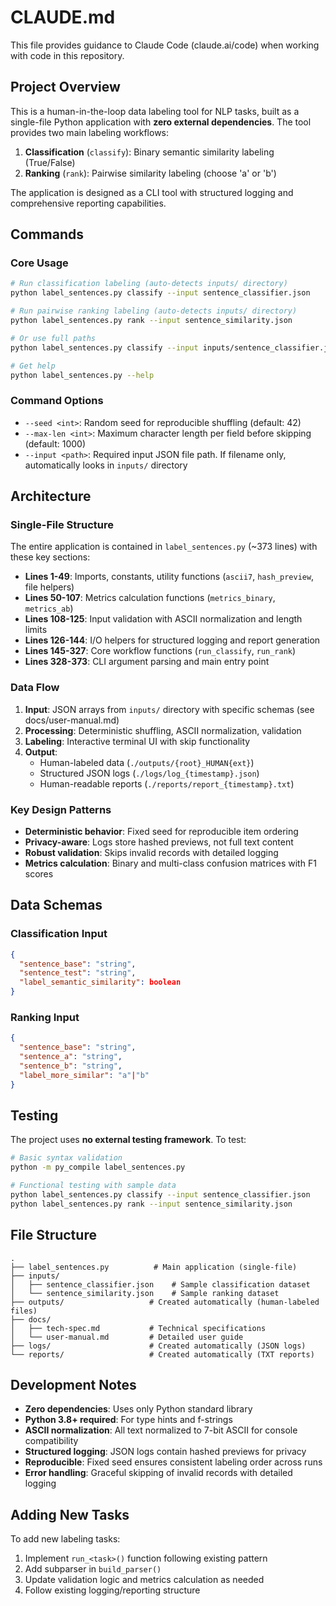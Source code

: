 # CLAUDE.md

This file provides guidance to Claude Code (claude.ai/code) when working with code in this repository.

## Project Overview

This is a human-in-the-loop data labeling tool for NLP tasks, built as a single-file Python application with **zero external dependencies**. The tool provides two main labeling workflows:

1. **Classification** (`classify`): Binary semantic similarity labeling (True/False)
2. **Ranking** (`rank`): Pairwise similarity labeling (choose 'a' or 'b')

The application is designed as a CLI tool with structured logging and comprehensive reporting capabilities.

## Commands

### Core Usage
```bash
# Run classification labeling (auto-detects inputs/ directory)
python label_sentences.py classify --input sentence_classifier.json

# Run pairwise ranking labeling (auto-detects inputs/ directory)
python label_sentences.py rank --input sentence_similarity.json

# Or use full paths
python label_sentences.py classify --input inputs/sentence_classifier.json

# Get help
python label_sentences.py --help
```

### Command Options
- `--seed <int>`: Random seed for reproducible shuffling (default: 42)
- `--max-len <int>`: Maximum character length per field before skipping (default: 1000)
- `--input <path>`: Required input JSON file path. If filename only, automatically looks in `inputs/` directory

## Architecture

### Single-File Structure
The entire application is contained in `label_sentences.py` (~373 lines) with these key sections:

- **Lines 1-49**: Imports, constants, utility functions (`ascii7`, `hash_preview`, file helpers)
- **Lines 50-107**: Metrics calculation functions (`metrics_binary`, `metrics_ab`)
- **Lines 108-125**: Input validation with ASCII normalization and length limits
- **Lines 126-144**: I/O helpers for structured logging and report generation
- **Lines 145-327**: Core workflow functions (`run_classify`, `run_rank`)
- **Lines 328-373**: CLI argument parsing and main entry point

### Data Flow
1. **Input**: JSON arrays from `inputs/` directory with specific schemas (see docs/user-manual.md)
2. **Processing**: Deterministic shuffling, ASCII normalization, validation
3. **Labeling**: Interactive terminal UI with skip functionality
4. **Output**:
   - Human-labeled data (`./outputs/{root}_HUMAN{ext}`)
   - Structured JSON logs (`./logs/log_{timestamp}.json`)
   - Human-readable reports (`./reports/report_{timestamp}.txt`)

### Key Design Patterns
- **Deterministic behavior**: Fixed seed for reproducible item ordering
- **Privacy-aware**: Logs store hashed previews, not full text content
- **Robust validation**: Skips invalid records with detailed logging
- **Metrics calculation**: Binary and multi-class confusion matrices with F1 scores

## Data Schemas

### Classification Input
```json
{
  "sentence_base": "string",
  "sentence_test": "string",
  "label_semantic_similarity": boolean
}
```

### Ranking Input
```json
{
  "sentence_base": "string",
  "sentence_a": "string",
  "sentence_b": "string",
  "label_more_similar": "a"|"b"
}
```

## Testing

The project uses **no external testing framework**. To test:

```bash
# Basic syntax validation
python -m py_compile label_sentences.py

# Functional testing with sample data
python label_sentences.py classify --input sentence_classifier.json
python label_sentences.py rank --input sentence_similarity.json
```

## File Structure

```
.
├── label_sentences.py          # Main application (single-file)
├── inputs/
│   ├── sentence_classifier.json    # Sample classification dataset
│   └── sentence_similarity.json    # Sample ranking dataset
├── outputs/                   # Created automatically (human-labeled files)
├── docs/
│   ├── tech-spec.md           # Technical specifications
│   └── user-manual.md         # Detailed user guide
├── logs/                      # Created automatically (JSON logs)
└── reports/                   # Created automatically (TXT reports)
```

## Development Notes

- **Zero dependencies**: Uses only Python standard library
- **Python 3.8+ required**: For type hints and f-strings
- **ASCII normalization**: All text normalized to 7-bit ASCII for console compatibility
- **Structured logging**: JSON logs contain hashed previews for privacy
- **Reproducible**: Fixed seed ensures consistent labeling order across runs
- **Error handling**: Graceful skipping of invalid records with detailed logging

## Adding New Tasks

To add new labeling tasks:

1. Implement `run_<task>()` function following existing pattern
2. Add subparser in `build_parser()`
3. Update validation logic and metrics calculation as needed
4. Follow existing logging/reporting structure